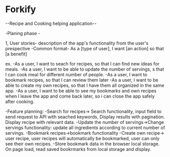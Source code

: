 # Forkify
--Recipe and Cooking helping application--

-Planing phase -

1, User stories- description of the app's functionality from the user's prespective
-Common format- As a [type of user], I want [an action] so that [a benefit]

ex.
-As a user, I want to seach for recipes, so that I can find new ideas for meals. 
-As a user, I want to be able to update the number of servings, s that I can cook meal for different number of people.
-As a user, I want to bookmark recipes, so that I can review them later
-As a user, I want to be able to create my own recipes, so that I have them all organized in the same app.
-As a user, I want to be able to see my bookmarks and own recipes when I leave the app and come back later, so i can close the app safely after cooking.

-Feature planning:
-Search for recipes-> Search functionality, input field to send request to API with seached keywords, Display results with pagination. Display recipe with relevant data.
-Update the number of servings->Change servings functionality: update all ingredients according to current number of servings.
-Bookmark recipes->bookmark functionality
-Create own recipe-> user recipe, user recipes will automatically be bookmarked, user can only see their own recipes. 
-Store bookmark data in the browser local storage. On page load, read saved bookrmarks from local storage and display.
